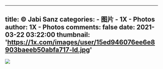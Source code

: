 
---
title: © Jabi Sanz
categories: 
    - 图片
    - 1X - Photos
author: 1X - Photos
comments: false
date: 2021-03-22 03:22:00
thumbnail: 'https://1x.com/images/user/15ed946076ee6e8903baeeb50abfa717-ld.jpg'
---

<div>   
<img src="https://1x.com/images/user/15ed946076ee6e8903baeeb50abfa717-ld.jpg" referrerpolicy="no-referrer">  
</div>
            